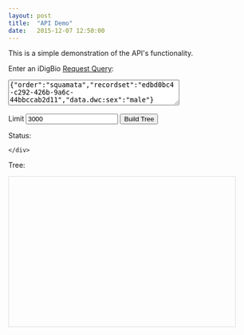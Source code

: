 ```yaml
---
layout: post
title:  "API Demo"
date:   2015-12-07 12:50:00
---
```


This is a simple demonstration of the API's functionality.

Enter an iDigBio [Request Query](https://github.com/iDigBio/idigbio-search-api/wiki/Query-Format):
    
<div>
    <form id="query_form" action="javascript:void(0);">
       <div>
           <textarea id="query" name="rq" rows="3" cols="40">{"order":"squamata","recordset":"edbd0bc4-c292-426b-9a6c-44bbccab2d11","data.dwc:sex":"male"}</textarea><br></br>
           Limit <input name="limit" type="text" value="3000"></text>
           <input value="Build Tree" onclick="build_tree();" type="submit">
       </div>   
    </form>
</div>

Status:

<div class="container-fluid">
    <div id="status">
    
    </div>
<div>
    
Tree:
    
<div class="container-fluid">
    <div id="viewport" style="border:1px solid #ddd; min-height:300px; width:90%;" class="center-block">
    </div>
</div>

<script>

function build_tree(){
    url = "http://elk.acis.ufl.edu:8080/tree/build";
    $.get(url, $("form#query_form").serialize(), function(res){
        status_poll(res.job_id);
    }, 'json')
    return false;
    
}

function status_poll(job_id){
    url = "http://elk.acis.ufl.edu:8080/tree/view/" + job_id;
    $.ajax({
        url: url,
        type: 'get',
        success: function(res){    
            $("#status").html("Job " + job_id + " is " + res.status);
            if (res.status == "done"){
                get_tree(job_id);
            }else{
                setTimeout(status_poll(job_id), 2000);
            }
        }
    });
}

function get_tree(job_id){
    var obj = document.createElement("object");
    obj.type = "image/svg+xml"
    obj.data = "http://elk.acis.ufl.edu:8080/tree/render/" + job_id;

    var src = document.getElementById("viewport");
    while (src.firstChild) {
        src.removeChild(src.firstChild);
    }
    src.appendChild(obj); 
}

</script>